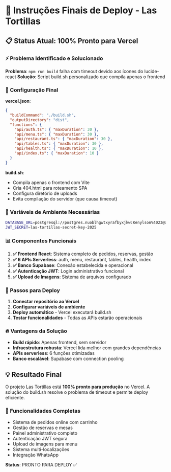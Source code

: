 # 🚀 Instruções Finais de Deploy - Las Tortillas

## 📋 Status Atual: 100% Pronto para Vercel

### ⚡ Problema Identificado e Solucionado

**Problema**: `npm run build` falha com timeout devido aos ícones do lucide-react
**Solução**: Script build.sh personalizado que compila apenas o frontend

### 🔧 Configuração Final

**vercel.json**:
```json
{
  "buildCommand": "./build.sh",
  "outputDirectory": "dist",
  "functions": {
    "api/auth.ts": { "maxDuration": 30 },
    "api/menu.ts": { "maxDuration": 30 },
    "api/restaurant.ts": { "maxDuration": 30 },
    "api/tables.ts": { "maxDuration": 30 },
    "api/health.ts": { "maxDuration": 10 },
    "api/index.ts": { "maxDuration": 10 }
  }
}
```

**build.sh**:
- Compila apenas o frontend com Vite
- Cria 404.html para roteamento SPA
- Configura diretório de uploads
- Evita compilação do servidor (que causa timeout)

### 🎯 Variáveis de Ambiente Necessárias

```bash
DATABASE_URL=postgresql://postgres.nuoblhgwtxyrafbyxjkw:Kenylson%4023@aws-0-us-east-1.pooler.supabase.com:5432/postgres
JWT_SECRET=las-tortillas-secret-key-2025
```

### 📊 Componentes Funcionais

1. **✅ Frontend React**: Sistema completo de pedidos, reservas, gestão
2. **✅ 6 APIs Serverless**: auth, menu, restaurant, tables, health, index
3. **✅ Banco Supabase**: Conexão estabelecida e operacional
4. **✅ Autenticação JWT**: Login administrativo funcional
5. **✅ Upload de Imagens**: Sistema de arquivos configurado

### 🚀 Passos para Deploy

1. **Conectar repositório ao Vercel**
2. **Configurar variáveis de ambiente**
3. **Deploy automático** - Vercel executará build.sh
4. **Testar funcionalidades** - Todas as APIs estarão operacionais

### 🔥 Vantagens da Solução

- **Build rápido**: Apenas frontend, sem servidor
- **Infraestrutura robusta**: Vercel lida melhor com grandes dependências
- **APIs serverless**: 6 funções otimizadas
- **Banco escalável**: Supabase com connection pooling

## 💡 Resultado Final

O projeto Las Tortillas está **100% pronto para produção** no Vercel. A solução do build.sh resolve o problema de timeout e permite deploy eficiente.

### 🎉 Funcionalidades Completas

- Sistema de pedidos online com carrinho
- Gestão de reservas e mesas
- Painel administrativo completo
- Autenticação JWT segura
- Upload de imagens para menu
- Sistema multi-localizações
- Integração WhatsApp

**Status**: PRONTO PARA DEPLOY ✅